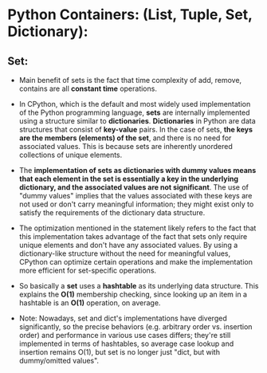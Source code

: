 # Python Containers: (List, Tuple, Set, Dictionary):

## Set:
* Main benefit of sets is the fact that time complexity of add, remove, contains are all **constant time** operations.

* In CPython, which is the default and most widely used implementation of the Python programming language, **sets** are internally implemented using a structure similar to **dictionaries**. **Dictionaries** in Python are data structures that consist of **key-value** pairs. In the case of sets, **the keys are the members (elements) of the set**, and there is no need for associated values. This is because sets are inherently unordered collections of unique elements.

* The **implementation of sets as dictionaries with dummy values means that each element in the set is essentially a key in the underlying dictionary, and the associated values are not significant**. The use of "dummy values" implies that the values associated with these keys are not used or don't carry meaningful information; they might exist only to satisfy the requirements of the dictionary data structure.

* The optimization mentioned in the statement likely refers to the fact that this implementation takes advantage of the fact that sets only require unique elements and don't have any associated values. By using a dictionary-like structure without the need for meaningful values, CPython can optimize certain operations and make the implementation more efficient for set-specific operations.

* So basically a **set** uses a **hashtable** as its underlying data structure. This explains the **O(1)** membership checking, since looking up an item in a hashtable is an **O(1)** operation, on average.

* Note: Nowadays, set and dict's implementations have diverged significantly, so the precise behaviors (e.g. arbitrary order vs. insertion order) and performance in various use cases differs; they're still implemented in terms of hashtables, so average case lookup and insertion remains O(1), but set is no longer just "dict, but with dummy/omitted values".